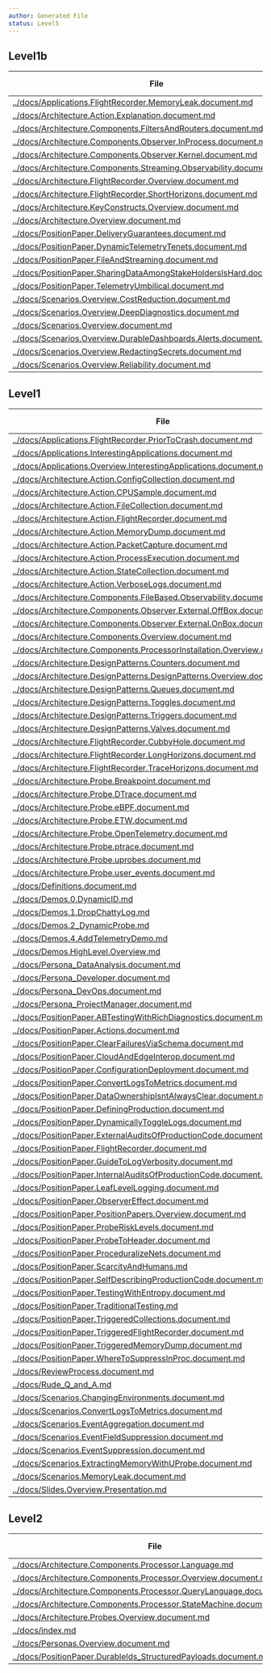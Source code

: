 ```yaml
---
author: Generated File
status: Level5
---
```

## Level1b

| File | Word Count |
|------|------------|
| [../docs/Applications.FlightRecorder.MemoryLeak.document.md](../docs/Applications.FlightRecorder.MemoryLeak.document.md)  | 211|
| [../docs/Architecture.Action.Explanation.document.md](../docs/Architecture.Action.Explanation.document.md)  | 124|
| [../docs/Architecture.Components.FiltersAndRouters.document.md](../docs/Architecture.Components.FiltersAndRouters.document.md)  | 44|
| [../docs/Architecture.Components.Observer.InProcess.document.md](../docs/Architecture.Components.Observer.InProcess.document.md)  | 53|
| [../docs/Architecture.Components.Observer.Kernel.document.md](../docs/Architecture.Components.Observer.Kernel.document.md)  | 68|
| [../docs/Architecture.Components.Streaming.Observability.document.md](../docs/Architecture.Components.Streaming.Observability.document.md)  | 59|
| [../docs/Architecture.FlightRecorder.Overview.document.md](../docs/Architecture.FlightRecorder.Overview.document.md)  | 811|
| [../docs/Architecture.FlightRecorder.ShortHorizons.document.md](../docs/Architecture.FlightRecorder.ShortHorizons.document.md)  | 587|
| [../docs/Architecture.KeyConstructs.Overview.document.md](../docs/Architecture.KeyConstructs.Overview.document.md)  | 174|
| [../docs/Architecture.Overview.document.md](../docs/Architecture.Overview.document.md)  | 210|
| [../docs/PositionPaper.DeliveryGuarantees.document.md](../docs/PositionPaper.DeliveryGuarantees.document.md)  | 163|
| [../docs/PositionPaper.DynamicTelemetryTenets.document.md](../docs/PositionPaper.DynamicTelemetryTenets.document.md)  | 67|
| [../docs/PositionPaper.FileAndStreaming.document.md](../docs/PositionPaper.FileAndStreaming.document.md)  | 227|
| [../docs/PositionPaper.SharingDataAmongStakeHoldersIsHard.document.md](../docs/PositionPaper.SharingDataAmongStakeHoldersIsHard.document.md)  | 171|
| [../docs/PositionPaper.TelemetryUmbilical.document.md](../docs/PositionPaper.TelemetryUmbilical.document.md)  | 95|
| [../docs/Scenarios.Overview.CostReduction.document.md](../docs/Scenarios.Overview.CostReduction.document.md)  | 1368|
| [../docs/Scenarios.Overview.DeepDiagnostics.document.md](../docs/Scenarios.Overview.DeepDiagnostics.document.md)  | 577|
| [../docs/Scenarios.Overview.document.md](../docs/Scenarios.Overview.document.md)  | 180|
| [../docs/Scenarios.Overview.DurableDashboards.Alerts.document.md](../docs/Scenarios.Overview.DurableDashboards.Alerts.document.md)  | 552|
| [../docs/Scenarios.Overview.RedactingSecrets.document.md](../docs/Scenarios.Overview.RedactingSecrets.document.md)  | 996|
| [../docs/Scenarios.Overview.Reliability.document.md](../docs/Scenarios.Overview.Reliability.document.md)  | 2310|


## Level1

| File | Word Count |
|------|------------|
| [../docs/Applications.FlightRecorder.PriorToCrash.document.md](../docs/Applications.FlightRecorder.PriorToCrash.document.md)  | 252|
| [../docs/Applications.InterestingApplications.document.md](../docs/Applications.InterestingApplications.document.md)  | 10|
| [../docs/Applications.Overview.InterestingApplications.document.md](../docs/Applications.Overview.InterestingApplications.document.md)  | 7|
| [../docs/Architecture.Action.ConfigCollection.document.md](../docs/Architecture.Action.ConfigCollection.document.md)  | 10|
| [../docs/Architecture.Action.CPUSample.document.md](../docs/Architecture.Action.CPUSample.document.md)  | 10|
| [../docs/Architecture.Action.FileCollection.document.md](../docs/Architecture.Action.FileCollection.document.md)  | 10|
| [../docs/Architecture.Action.FlightRecorder.document.md](../docs/Architecture.Action.FlightRecorder.document.md)  | 33|
| [../docs/Architecture.Action.MemoryDump.document.md](../docs/Architecture.Action.MemoryDump.document.md)  | 10|
| [../docs/Architecture.Action.PacketCapture.document.md](../docs/Architecture.Action.PacketCapture.document.md)  | 10|
| [../docs/Architecture.Action.ProcessExecution.document.md](../docs/Architecture.Action.ProcessExecution.document.md)  | 10|
| [../docs/Architecture.Action.StateCollection.document.md](../docs/Architecture.Action.StateCollection.document.md)  | 10|
| [../docs/Architecture.Action.VerboseLogs.document.md](../docs/Architecture.Action.VerboseLogs.document.md)  | 10|
| [../docs/Architecture.Components.FileBased.Observability.document.md](../docs/Architecture.Components.FileBased.Observability.document.md)  | 10|
| [../docs/Architecture.Components.Observer.External.OffBox.document.md](../docs/Architecture.Components.Observer.External.OffBox.document.md)  | 97|
| [../docs/Architecture.Components.Observer.External.OnBox.document.md](../docs/Architecture.Components.Observer.External.OnBox.document.md)  | 62|
| [../docs/Architecture.Components.Overview.document.md](../docs/Architecture.Components.Overview.document.md)  | 10|
| [../docs/Architecture.Components.ProcessorInstallation.Overview.document.md](../docs/Architecture.Components.ProcessorInstallation.Overview.document.md)  | 46|
| [../docs/Architecture.DesignPatterns.Counters.document.md](../docs/Architecture.DesignPatterns.Counters.document.md)  | 10|
| [../docs/Architecture.DesignPatterns.DesignPatterns.Overview.document.md](../docs/Architecture.DesignPatterns.DesignPatterns.Overview.document.md)  | 14|
| [../docs/Architecture.DesignPatterns.Queues.document.md](../docs/Architecture.DesignPatterns.Queues.document.md)  | 10|
| [../docs/Architecture.DesignPatterns.Toggles.document.md](../docs/Architecture.DesignPatterns.Toggles.document.md)  | 10|
| [../docs/Architecture.DesignPatterns.Triggers.document.md](../docs/Architecture.DesignPatterns.Triggers.document.md)  | 10|
| [../docs/Architecture.DesignPatterns.Valves.document.md](../docs/Architecture.DesignPatterns.Valves.document.md)  | 10|
| [../docs/Architecture.FlightRecorder.CubbyHole.document.md](../docs/Architecture.FlightRecorder.CubbyHole.document.md)  | 7|
| [../docs/Architecture.FlightRecorder.LongHorizons.document.md](../docs/Architecture.FlightRecorder.LongHorizons.document.md)  | 800|
| [../docs/Architecture.FlightRecorder.TraceHorizons.document.md](../docs/Architecture.FlightRecorder.TraceHorizons.document.md)  | 10|
| [../docs/Architecture.Probe.Breakpoint.document.md](../docs/Architecture.Probe.Breakpoint.document.md)  | 97|
| [../docs/Architecture.Probe.DTrace.document.md](../docs/Architecture.Probe.DTrace.document.md)  | 18|
| [../docs/Architecture.Probe.eBPF.document.md](../docs/Architecture.Probe.eBPF.document.md)  | 13|
| [../docs/Architecture.Probe.ETW.document.md](../docs/Architecture.Probe.ETW.document.md)  | 13|
| [../docs/Architecture.Probe.OpenTelemetry.document.md](../docs/Architecture.Probe.OpenTelemetry.document.md)  | 13|
| [../docs/Architecture.Probe.ptrace.document.md](../docs/Architecture.Probe.ptrace.document.md)  | 13|
| [../docs/Architecture.Probe.uprobes.document.md](../docs/Architecture.Probe.uprobes.document.md)  | 13|
| [../docs/Architecture.Probe.user_events.document.md](../docs/Architecture.Probe.user_events.document.md)  | 13|
| [../docs/Definitions.document.md](../docs/Definitions.document.md)  | 161|
| [../docs/Demos.0.DynamicID.md](../docs/Demos.0.DynamicID.md)  | 733|
| [../docs/Demos.1.DropChattyLog.md](../docs/Demos.1.DropChattyLog.md)  | 1108|
| [../docs/Demos.2_DynamicProbe.md](../docs/Demos.2_DynamicProbe.md)  | 277|
| [../docs/Demos.4.AddTelemetryDemo.md](../docs/Demos.4.AddTelemetryDemo.md)  | 1089|
| [../docs/Demos.HighLevel.Overview.md](../docs/Demos.HighLevel.Overview.md)  | 1195|
| [../docs/Persona_DataAnalysis.document.md](../docs/Persona_DataAnalysis.document.md)  | 122|
| [../docs/Persona_Developer.document.md](../docs/Persona_Developer.document.md)  | 183|
| [../docs/Persona_DevOps.document.md](../docs/Persona_DevOps.document.md)  | 110|
| [../docs/Persona_ProjectManager.document.md](../docs/Persona_ProjectManager.document.md)  | 121|
| [../docs/PositionPaper.ABTestingWithRichDiagnostics.document.md](../docs/PositionPaper.ABTestingWithRichDiagnostics.document.md)  | 10|
| [../docs/PositionPaper.Actions.document.md](../docs/PositionPaper.Actions.document.md)  | 10|
| [../docs/PositionPaper.ClearFailuresViaSchema.document.md](../docs/PositionPaper.ClearFailuresViaSchema.document.md)  | 10|
| [../docs/PositionPaper.CloudAndEdgeInterop.document.md](../docs/PositionPaper.CloudAndEdgeInterop.document.md)  | 10|
| [../docs/PositionPaper.ConfigurationDeployment.document.md](../docs/PositionPaper.ConfigurationDeployment.document.md)  | 65|
| [../docs/PositionPaper.ConvertLogsToMetrics.document.md](../docs/PositionPaper.ConvertLogsToMetrics.document.md)  | 10|
| [../docs/PositionPaper.DataOwnershipIsntAlwaysClear.document.md](../docs/PositionPaper.DataOwnershipIsntAlwaysClear.document.md)  | 10|
| [../docs/PositionPaper.DefiningProduction.document.md](../docs/PositionPaper.DefiningProduction.document.md)  | 28|
| [../docs/PositionPaper.DynamicallyToggleLogs.document.md](../docs/PositionPaper.DynamicallyToggleLogs.document.md)  | 10|
| [../docs/PositionPaper.ExternalAuditsOfProductionCode.document.md](../docs/PositionPaper.ExternalAuditsOfProductionCode.document.md)  | 7|
| [../docs/PositionPaper.FlightRecorder.document.md](../docs/PositionPaper.FlightRecorder.document.md)  | 21|
| [../docs/PositionPaper.GuideToLogVerbosity.document.md](../docs/PositionPaper.GuideToLogVerbosity.document.md)  | 46|
| [../docs/PositionPaper.InternalAuditsOfProductionCode.document.md](../docs/PositionPaper.InternalAuditsOfProductionCode.document.md)  | 7|
| [../docs/PositionPaper.LeafLevelLogging.document.md](../docs/PositionPaper.LeafLevelLogging.document.md)  | 22|
| [../docs/PositionPaper.ObserverEffect.document.md](../docs/PositionPaper.ObserverEffect.document.md)  | 728|
| [../docs/PositionPaper.PositionPapers.Overview.document.md](../docs/PositionPaper.PositionPapers.Overview.document.md)  | 10|
| [../docs/PositionPaper.ProbeRiskLevels.document.md](../docs/PositionPaper.ProbeRiskLevels.document.md)  | 55|
| [../docs/PositionPaper.ProbeToHeader.document.md](../docs/PositionPaper.ProbeToHeader.document.md)  | 10|
| [../docs/PositionPaper.ProceduralizeNets.document.md](../docs/PositionPaper.ProceduralizeNets.document.md)  | 11|
| [../docs/PositionPaper.ScarcityAndHumans.md](../docs/PositionPaper.ScarcityAndHumans.md)  | 10|
| [../docs/PositionPaper.SelfDescribingProductionCode.document.md](../docs/PositionPaper.SelfDescribingProductionCode.document.md)  | 7|
| [../docs/PositionPaper.TestingWithEntropy.document.md](../docs/PositionPaper.TestingWithEntropy.document.md)  | 7|
| [../docs/PositionPaper.TraditionalTesting.md](../docs/PositionPaper.TraditionalTesting.md)  | 10|
| [../docs/PositionPaper.TriggeredCollections.document.md](../docs/PositionPaper.TriggeredCollections.document.md)  | 7|
| [../docs/PositionPaper.TriggeredFlightRecorder.document.md](../docs/PositionPaper.TriggeredFlightRecorder.document.md)  | 10|
| [../docs/PositionPaper.TriggeredMemoryDump.document.md](../docs/PositionPaper.TriggeredMemoryDump.document.md)  | 10|
| [../docs/PositionPaper.WhereToSuppressInProc.document.md](../docs/PositionPaper.WhereToSuppressInProc.document.md)  | 10|
| [../docs/ReviewProcess.document.md](../docs/ReviewProcess.document.md)  | 98|
| [../docs/Rude_Q_and_A.md](../docs/Rude_Q_and_A.md)  | 752|
| [../docs/Scenarios.ChangingEnvironments.document.md](../docs/Scenarios.ChangingEnvironments.document.md)  | 24|
| [../docs/Scenarios.ConvertLogsToMetrics.document.md](../docs/Scenarios.ConvertLogsToMetrics.document.md)  | 10|
| [../docs/Scenarios.EventAggregation.document.md](../docs/Scenarios.EventAggregation.document.md)  | 37|
| [../docs/Scenarios.EventFieldSuppression.document.md](../docs/Scenarios.EventFieldSuppression.document.md)  | 16|
| [../docs/Scenarios.EventSuppression.document.md](../docs/Scenarios.EventSuppression.document.md)  | 30|
| [../docs/Scenarios.ExtractingMemoryWithUProbe.document.md](../docs/Scenarios.ExtractingMemoryWithUProbe.document.md)  | 15|
| [../docs/Scenarios.MemoryLeak.document.md](../docs/Scenarios.MemoryLeak.document.md)  | 17|
| [../docs/Slides.Overview.Presentation.md](../docs/Slides.Overview.Presentation.md)  | 378|


## Level2

| File | Word Count |
|------|------------|
| [../docs/Architecture.Components.Processor.Language.md](../docs/Architecture.Components.Processor.Language.md)  | 477|
| [../docs/Architecture.Components.Processor.Overview.document.md](../docs/Architecture.Components.Processor.Overview.document.md)  | 954|
| [../docs/Architecture.Components.Processor.QueryLanguage.document.md](../docs/Architecture.Components.Processor.QueryLanguage.document.md)  | 350|
| [../docs/Architecture.Components.Processor.StateMachine.document.md](../docs/Architecture.Components.Processor.StateMachine.document.md)  | 476|
| [../docs/Architecture.Probes.Overview.document.md](../docs/Architecture.Probes.Overview.document.md)  | 1409|
| [../docs/index.md](../docs/index.md)  | 362|
| [../docs/Personas.Overview.document.md](../docs/Personas.Overview.document.md)  | 257|
| [../docs/PositionPaper.DurableIds_StructuredPayloads.document.md](../docs/PositionPaper.DurableIds_StructuredPayloads.document.md)  | 1243|


